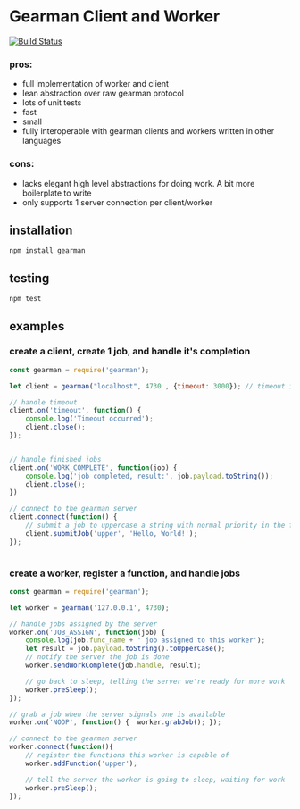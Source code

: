 # Gearman Client and Worker

[![Build Status](https://travis-ci.org/mreinstein/node-gearman.svg?branch=master)](https://travis-ci.org/mreinstein/node-gearman)

### pros:

* full implementation of worker and client
* lean abstraction over raw gearman protocol
* lots of unit tests
* fast
* small
* fully interoperable with gearman clients and workers written in other languages

### cons:

* lacks elegant high level abstractions for doing work. A bit more boilerplate to write
* only supports 1 server connection per client/worker


## installation
```
npm install gearman
```

## testing
```
npm test
```


## examples

### create a client, create 1 job, and handle it's completion

```javascript
const gearman = require('gearman');

let client = gearman("localhost", 4730 , {timeout: 3000}); // timeout in milliseconds. 

// handle timeout 
client.on('timeout', function() {
	console.log('Timeout occurred');
	client.close();
});


// handle finished jobs
client.on('WORK_COMPLETE', function(job) {
	console.log('job completed, result:', job.payload.toString());
	client.close();
})

// connect to the gearman server
client.connect(function() {
	// submit a job to uppercase a string with normal priority in the foreground
	client.submitJob('upper', 'Hello, World!');
});
	
```


### create a worker, register a function, and handle jobs

```javascript
const gearman = require('gearman');

let worker = gearman('127.0.0.1', 4730);

// handle jobs assigned by the server
worker.on('JOB_ASSIGN', function(job) {
	console.log(job.func_name + ' job assigned to this worker');
	let result = job.payload.toString().toUpperCase();
	// notify the server the job is done
	worker.sendWorkComplete(job.handle, result);

	// go back to sleep, telling the server we're ready for more work
	worker.preSleep();
});

// grab a job when the server signals one is available
worker.on('NOOP', function() {  worker.grabJob(); });

// connect to the gearman server	
worker.connect(function(){
	// register the functions this worker is capable of
	worker.addFunction('upper');

	// tell the server the worker is going to sleep, waiting for work
	worker.preSleep();
});
```
